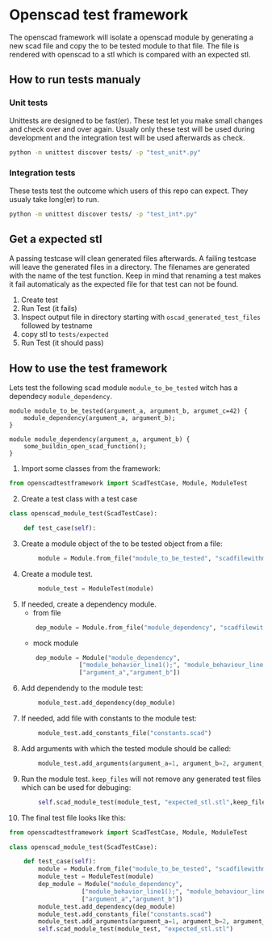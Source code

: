 # Openscad test framework
The openscad framework will isolate a openscad module by generating a new scad file and copy the to be tested module to that file. The file is rendered with openscad to a stl which is compared with an expected stl.
## How to run tests manualy
### Unit tests
Unittests are designed to be fast(er). These test let you make small changes and check over and over again. Usualy only these test will be used during development and the integration test will be used afterwards as check.
```bash
python -m unittest discover tests/ -p "test_unit*.py"
```
### Integration tests
These tests test the outcome which users of this repo can expect. They usualy take long(er) to run.
```bash
python -m unittest discover tests/ -p "test_int*.py"
```

## Get a expected stl
A passing testcase will clean generated files afterwards. A failing testcase will leave the generated files in a directory. The filenames are generated with the name of the test function. Keep in mind that renaming a test makes it fail automaticaly as the expected file for that test can not be found. 
1. Create test
2. Run Test (it fails)
3. Inspect output file in directory starting with `oscad_generated_test_files` followed by testname
4. copy stl to `tests/expected`
5. Run Test (it should pass)
## How to use the test framework
Lets test the following scad module `module_to_be_tested` witch has a dependecy `module_dependency`.
```openscad
module module_to_be_tested(argument_a, argument_b, argumet_c=42) {
    module_dependency(argument_a, argument_b);
}

module module_dependency(argument_a, argument_b) {
    some_buildin_open_scad_function();
}
```


1. Import some classes from the framework:
```python
from openscadtestframework import ScadTestCase, Module, ModuleTest
```
2. Create a test class with a test case
```python
class openscad_module_test(ScadTestCase):

    def test_case(self):
```
3. Create a module object of the to be tested object from a file:
```python
        module = Module.from_file("module_to_be_tested", "scadfilewithmodule.scad")
```
4. Create a module test.
```python
        module_test = ModuleTest(module)
```
5. If needed, create a dependency module.
    - from file
    ```python
        dep_module = Module.from_file("module_dependency", "scadfilewithmodule.scad")
    ```
    - mock module
    ``` python
        dep_module = Module("module_dependency", 
                    ["module_behavior_line1();", "module_behaviour_line2();"],
                    ["argument_a","argument_b"])
    ```
6. Add dependendy to the module test:
```python
        module_test.add_dependency(dep_module)
```
7. If needed, add file with constants to the module test:
```python
        module_test.add_constants_file("constants.scad")
```
8. Add arguments with which the tested module should be called:
```python
        module_test.add_arguments(argument_a=1, argument_b=2, argument_c=3)
```
9. Run the module test. `keep_files` will not remove any generated test files which can be used for debuging:
```python
        self.scad_module_test(module_test, "expected_stl.stl",keep_files=True)
```
10. The final test file looks like this:
``` python
from openscadtestframework import ScadTestCase, Module, ModuleTest

class openscad_module_test(ScadTestCase):

    def test_case(self):
        module = Module.from_file("module_to_be_tested", "scadfilewithmodule.scad")
        module_test = ModuleTest(module)
        dep_module = Module("module_dependency", 
                    ["module_behavior_line1();", "module_behaviour_line2();"],
                    ["argument_a","argument_b"])
        module_test.add_dependency(dep_module)
        module_test.add_constants_file("constants.scad")
        module_test.add_arguments(argument_a=1, argument_b=2, argument_c=3)
        self.scad_module_test(module_test, "expected_stl.stl")
```